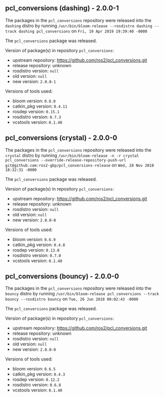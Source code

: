 ## pcl_conversions (dashing) - 2.0.0-1

The packages in the `pcl_conversions` repository were released into the `dashing` distro by running `/usr/bin/bloom-release --rosdistro dashing --track dashing pcl_conversions` on `Fri, 19 Apr 2019 19:39:40 -0000`

The `pcl_conversions` package was released.

Version of package(s) in repository `pcl_conversions`:

- upstream repository: https://github.com/ros2/pcl_conversions.git
- release repository: unknown
- rosdistro version: `null`
- old version: `null`
- new version: `2.0.0-1`

Versions of tools used:

- bloom version: `0.8.0`
- catkin_pkg version: `0.4.11`
- rosdep version: `0.15.1`
- rosdistro version: `0.7.3`
- vcstools version: `0.1.40`


## pcl_conversions (crystal) - 2.0.0-0

The packages in the `pcl_conversions` repository were released into the `crystal` distro by running `/usr/bin/bloom-release -n -r crystal pcl_conversions --override-release-repository-push-url git@github.com:ros2-gbp/pcl_conversions-release` on `Wed, 28 Nov 2018 18:32:31 -0000`

The `pcl_conversions` package was released.

Version of package(s) in repository `pcl_conversions`:

- upstream repository: https://github.com/ros2/pcl_conversions.git
- release repository: unknown
- rosdistro version: `null`
- old version: `null`
- new version: `2.0.0-0`

Versions of tools used:

- bloom version: `0.6.9`
- catkin_pkg version: `0.4.8`
- rosdep version: `0.13.0`
- rosdistro version: `0.7.0`
- vcstools version: `0.1.40`


## pcl_conversions (bouncy) - 2.0.0-0

The packages in the `pcl_conversions` repository were released into the `bouncy` distro by running `/usr/bin/bloom-release pcl_conversions --track bouncy --rosdistro bouncy` on `Tue, 26 Jun 2018 00:02:43 -0000`

The `pcl_conversions` package was released.

Version of package(s) in repository `pcl_conversions`:

- upstream repository: https://github.com/ros2/pcl_conversions.git
- release repository: unknown
- rosdistro version: `null`
- old version: `null`
- new version: `2.0.0-0`

Versions of tools used:

- bloom version: `0.6.5`
- catkin_pkg version: `0.4.3`
- rosdep version: `0.12.2`
- rosdistro version: `0.6.8`
- vcstools version: `0.1.40`


